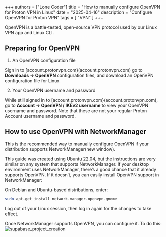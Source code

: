 +++
authors = ["Lone Coder"]
title = "How to manually configure OpenVPN for Proton VPN in Linux"
date = "2025-04-16"
description = "Configure OpenVPN for Proton VPN"
tags = [
    "VPN"
]
+++

OpenVPN is a battle-tested, open-source VPN protocol used by our Linux VPN app and Linux CLI. 

## Preparing for OpenVPN

1. An OpenVPN configuration file

Sign in to [account.protonvpn.com}(account.protonvpn.com) go to **Downloads → OpenVPN** configuration files, and download an OpenVPN configuration file for Linux.

2. Your OpenVPN username and password

While still signed in to [account.protonvpn.com}(account.protonvpn.com), go to **Account → OpenVPN / IKEv2 username** to view your OpenVPN username and password. Note that these are not your regular Proton Account username and password.

## How to use OpenVPN with NetworkManager

This is the recommended way to manually configure OpenVPN if your distribution supports NetworkManager(new window).

This guide was created using Ubuntu 22.04, but the instructions are very similar on any system that supports NetworkManager. If your desktop environment uses NetworkManager, there’s a good chance that it already supports OpenVPN. If it doesn’t, you can easily install OpenVPN support in NetworkManager:

On Debian and Ubuntu-based distributions, enter:
```bash
sudo apt-get install network-manager-openvpn-gnome
```
Log out of your Linux session, then log in again for the changes to take effect. 

Once NetworkManager supports OpenVPN, you can configure it. To do this:
![supabase_project_creation](/images/supabase_setup-100225_1.webp)
